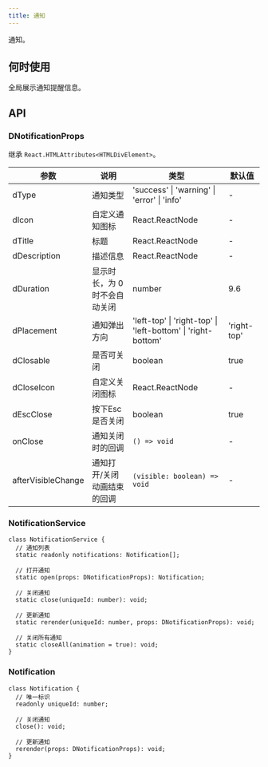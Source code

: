 ```yaml
---
title: 通知
---
```


通知。

## 何时使用

全局展示通知提醒信息。

## API

### DNotificationProps

继承 `React.HTMLAttributes<HTMLDivElement>`。

<!-- prettier-ignore-start -->
| 参数 | 说明 | 类型 | 默认值 | 
| --- | --- | --- | --- | 
| dType | 通知类型 | 'success' \| 'warning' \| 'error' \| 'info' | - |
| dIcon | 自定义通知图标 | React.ReactNode | - |
| dTitle | 标题 | React.ReactNode | - |
| dDescription | 描述信息 | React.ReactNode | - |
| dDuration | 显示时长，为 0 时不会自动关闭 | number | 9.6 |
| dPlacement | 通知弹出方向 | 'left-top' \| 'right-top' \| 'left-bottom' \| 'right-bottom'  | 'right-top' |
| dClosable | 是否可关闭 | boolean | true |
| dCloseIcon | 自定义关闭图标 | React.ReactNode | - |
| dEscClose | 按下Esc是否关闭 | boolean | true |
| onClose | 通知关闭时的回调 | `() => void` | - |
| afterVisibleChange | 通知打开/关闭动画结束的回调 | `(visible: boolean) => void` | - |
<!-- prettier-ignore-end -->

### NotificationService

```tsx
class NotificationService {
  // 通知列表
  static readonly notifications: Notification[];

  // 打开通知
  static open(props: DNotificationProps): Notification;

  // 关闭通知
  static close(uniqueId: number): void;

  // 更新通知
  static rerender(uniqueId: number, props: DNotificationProps): void;

  // 关闭所有通知
  static closeAll(animation = true): void;
}
```

### Notification

```tsx
class Notification {
  // 唯一标识
  readonly uniqueId: number;

  // 关闭通知
  close(): void;

  // 更新通知
  rerender(props: DNotificationProps): void;
}
```
